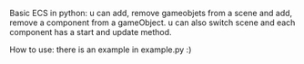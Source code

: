 Basic ECS in python:
u can add, remove gameobjets from a scene and add, remove a component from a gameObject. u can also switch scene and each component has a start and update method.

How to use:
there is an example in example.py :)
